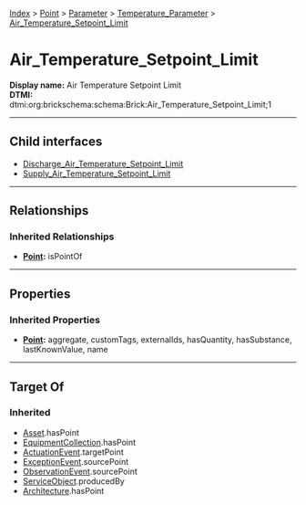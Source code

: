 [Index](../../../../index.md) > [Point](../../../Point.md) > [Parameter](../../Parameter.md) > [Temperature_Parameter](../Temperature_Parameter.md) > [Air_Temperature_Setpoint_Limit](#)
# Air_Temperature_Setpoint_Limit

**Display name:** Air Temperature Setpoint Limit<br />
**DTMI:** dtmi:org:brickschema:schema:Brick:Air_Temperature_Setpoint_Limit;1

---

## Child interfaces
* [Discharge_Air_Temperature_Setpoint_Limit](Discharge_Air_Temperature_Setpoint_Limit/Discharge_Air_Temperature_Setpoint_Limit.md)
* [Supply_Air_Temperature_Setpoint_Limit](Supply_Air_Temperature_Setpoint_Limit/Supply_Air_Temperature_Setpoint_Limit.md)

---

## Relationships

### Inherited Relationships
* **[Point](../../../Point.md):** isPointOf

---

## Properties

### Inherited Properties
* **[Point](../../../Point.md):** aggregate, customTags, externalIds, hasQuantity, hasSubstance, lastKnownValue, name

---

## Target Of
### Inherited
* [Asset](../../../../Asset/Asset.md).hasPoint
* [EquipmentCollection](../../../../Collection/EquipmentCollection.md).hasPoint
* [ActuationEvent](../../../../Event/PointEvent/ActuationEvent.md).targetPoint
* [ExceptionEvent](../../../../Event/PointEvent/ExceptionEvent.md).sourcePoint
* [ObservationEvent](../../../../Event/PointEvent/ObservationEvent.md).sourcePoint
* [ServiceObject](../../../../Information/ServiceObject/ServiceObject.md).producedBy
* [Architecture](../../../../Space/Architecture/Architecture.md).hasPoint
